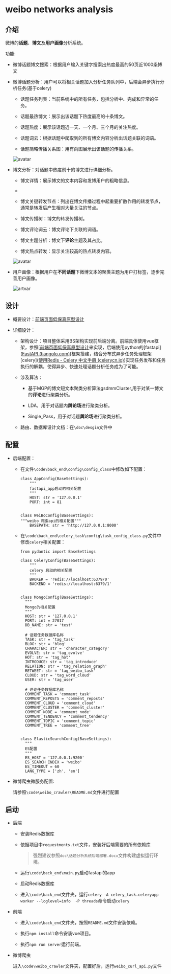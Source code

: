 # weibo networks analysis

## 介绍

微博的**话题**、**博文**及**用户画像**分析系统。

功能:

- 微博话题博文搜索：根据用户输入关键字搜索出热度最高的50页近1000条博文

- 微博话题分析：用户可以将相关话题加入分析任务队列中，后端会异步执行分析任务(基于celery)
  
  - 话题任务列表：当前系统中的所有任务，包括分析中、完成和异常的任务。
  
  - 话题最热博文：展示出该话题下热度最高的十条博文。
  
  - 话题热度：展示该话题近一天、一个月、三个月的关注热度。
  
  - 话题词云：根据话题中爬取到的所有博文内容分析出话题关联的词语。
  
  - 话题简略传播关系图：用有向图展示出该话题的传播关系。
  
  ![avatar](https://github.com/Faker-lz/Topic_and_user_profile_analysis_system/blob/master/doc/illustration/%E8%AF%9D%E9%A2%98%E4%BB%BB%E5%8A%A1%E5%88%97%E8%A1%A8.png)

- 博文分析：对话题中热度前十的博文进行详细分析。
  
  - 博文详情：展示博文的文本内容和发博用户的粗略信息。
  
  - 
  
  - 博文关键转发节点：列出在博文传播过程中起重要扩散作用的转发节点，通常是转发后产生相对大量关注的节点。
  
  - 博文传播树：博文的转发传播树。
  
  - 博文评论词云：博文评论下关联的词语。
  
  - 博文主题分析：博文下**评论**主题及其占比。
  
  - 博文热点转发：显示关注较高的热点转发内容。
  
  ![avatar](https://github.com/Faker-lz/Topic_and_user_profile_analysis_system/blob/master/doc/illustration/%E5%8D%9A%E6%96%87%E8%AF%A6%E6%83%85.png)

- 用户画像：根据用户在**不同话题**下微博文本的聚类主题为用户打标签，逐步完善用户画像。
  
  ![artvar](https://github.com/Faker-lz/Topic_and_user_profile_analysis_system/blob/master/doc/illustration/%E8%AF%9D%E9%A2%98%E5%86%85%E7%94%A8%E6%88%B7%E6%A0%87%E7%AD%BE%E5%8F%8A%E5%85%B7%E4%BD%93%E4%BC%A0%E6%92%AD%E5%85%B3%E7%B3%BB.png)

## 设计

* 概要设计：[前端页面低保真原型设计]([墨刀](https://modao.cc/app/096f66e13ccb38c83e73e67f3fbdb091526d900b?simulator_type=outside_artboard))

* 详细设计：
  
  * 架构设计：项目整体采用BS架构实现前后端分离。前端具体使用vue框架，参照[[前端页面低保真原型设计](%5B%E5%A2%A8%E5%88%80%5D(https://modao.cc/app/096f66e13ccb38c83e73e67f3fbdb091526d900b?simulator_type=outside_artboard))来实现，后端使用python的[fastapi]([FastAPI (tiangolo.com)](https://fastapi.tiangolo.com/zh/))框架搭建，结合分布式异步任务处理框架[celery]([使用Redis - Celery 中文手册 (celerycn.io)](https://www.celerycn.io/ru-men/zhong-jian-ren-brokers/shi-yong-redis))实现任务发布和任务执行的解耦，使得异步、快速处理话题分析任务成为了可能。
  
  * 涉及算法：
    
    * 基于MGP的博文短文本聚类分析算法gsdmmCluster,用于对某一博文的**评论**进行聚类分析。
    
    * LDA，用于对话题内**舆论场**进行聚类分析。
    
    * Single_Pass，用于对话题**舆论场**进行聚类分析。
  
  * 路由、数据库设计文档：在`\doc\desgin`文件中

## 配置

* 后端配置：
  
  * 在文件`\code\back_end\config\config_class`中修改如下配置：
    
    ```
    class AppConfig(BaseSettings):
        """
        fastapi_app启动的相关配置
        """
        HOST: str = '127.0.0.1'
        PORT: int = 81
    
    
    class WeiBoConfig(BaseSettings):
    """weibo 爬虫api的相关配置"""
        BASEPATH: str = 'http://127.0.0.1:8000'
    ```
  
  * 在`\code\back_end\celery_task\config\task_config_class.py`文件中修改`celery`相关配置：
    
    ```
    from pydantic import BaseSettings
    
    class CeleryConfig(BaseSettings):
        """
        celery 启动的相关配置
        """
        BROKER = 'redis://localhost:6379/0'
        BACKEND = 'redis://localhost:6379/1'
    
    
    class MongoConfig(BaseSettings):
      """
      Mongo的相关配置
      """
      HOST: str = '127.0.0.1'
      PORT: int = 27017
      DB_NAME: str = 'test'
    
      # 话题任务数据库名称
      TASK: str = 'tag_task'
      BLOG: str = 'blog'
      CHARACTER: str = 'character_category'
      EVOLVE: str = 'tag_evolve'
      HOT: str = 'tag_hot'
      INTRODUCE: str = 'tag_introduce'
      RELATION: str = 'tag_relation_graph'
      RETWEET: str = 'tag_weibo_task'
      CLOUD: str = 'tag_word_cloud'
      USER: str = 'tag_user'
    
      # 评论任务数据库名称
      COMMENT_TASK = 'comment_task'
      COMMENT_REPOSTS = 'comment_reposts'
      COMMENT_CLOUD = 'comment_cloud'
      COMMENT_CLUSTER = 'comment_cluster'
      COMMENT_NODE = 'comment_node'
      COMMENT_TENDENCY = 'comment_tendency'
      COMMENT_TOPIC = 'comment_topic'
      COMMENT_TREE = 'comment_tree'
    
    
    class ElasticSearchConfig(BaseSettings):
      """
      ES配置
      """
      ES_HOST = '127.0.0.1:9200'
      ES_SEARCH_INDEX = 'weibo'
      ES_TIMEOUT = 60
      LANG_TYPE = ['zh', 'en']
    
    ```
  
  

    

* 微博爬虫微服务配置:
  
  请参照`\code\weibo_crawler\README.md`文件进行配置

## 启动

* 后端
  
  * 安装Redis数据库
  
  * 依据项目中`requestments.txt`文件，安装好后端需要的所有依赖库
    
    > 强烈建议参照`doc\话题分析系统后端部署.docx`文件构建虚拟运行环境。
  
  * 运行`\code\back_end\main.py`启动fastapi的app
  
  * 启动Redis数据库
  
  * 进入`\code\back_end`文件夹，运行`celery -A celery_task.celeryapp  worker --loglevel=info  -P threads`命令启动`celery`

* 前端
  
  * 进入`\code\back_end`文件夹，按照`README.md`文件安装依赖。
  
  * 执行`npm install`命令安装vue项目。
  
  * 执行`npm run server`运行前端。

* 微博爬虫
  
  进入`\code\weibo_crawler`文件夹，配置好后，运行`weibo_curl_api.py`文件
